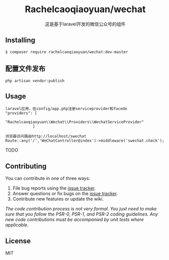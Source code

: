 <h1 align="center"> Rachelcaoqiaoyuan/wechat </h1>

<p align="center"> 这是基于laravel开发的微信公众号的组件</p>


## Installing

```shell
$ composer require rachelcaoqiaoyuan/wechat:dev-master
```
## 配置文件发布

```shell
php artisan vendor:publish 
```
## Usage
```
laravel应用，在config/app.php注册serviceprovider和facede
"providers": [
                "Rachelcaoqiaoyuan\\Wechat\\Providers\\WechatServiceProvider"
            ]
```
```
浏览器访问路由http://localhost/swechat
Route::any('/','WeChatController@index')->middleware('swechat.check');
```
TODO

## Contributing

You can contribute in one of three ways:

1. File bug reports using the [issue tracker](https://github.com//achel/wechat/issues).
2. Answer questions or fix bugs on the [issue tracker](https://github.com//achel/wechat/issues).
3. Contribute new features or update the wiki.

_The code contribution process is not very formal. You just need to make sure that you follow the PSR-0, PSR-1, and PSR-2 coding guidelines. Any new code contributions must be accompanied by unit tests where applicable._

## License

MIT